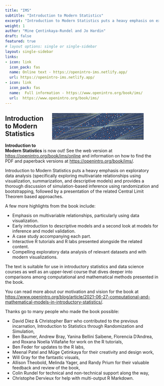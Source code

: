 ```yaml
---
title: "IMS"
subtitle: "Introduction to Modern Statistics"
excerpt: "Introduction to Modern Statistics puts a heavy emphasis on exploratory data analysis (specifically exploring multivariate relationships using visualization, summarization, and descriptive models) and provides a thorough discussion of simulation-based inference using randomization and bootstrapping, followed by a presentation of the related Central Limit Theorem based approaches."
weight: 1
author: "Mine Çentinkaya-Rundel and Jo Hardin"
draft: false
featured: true
# layout options: single or single-sidebar
layout: single-sidebar
links:
- icon: link
  icon_pack: fas
  name: Online text - https://openintro-ims.netlify.app/
  url: https://openintro-ims.netlify.app/
- icon: link
  icon_pack: fas
  name:  Full information - https://www.openintro.org/book/ims/
  url:  https://www.openintro.org/book/ims/
---
```


<figure>
<img style = "padding: 10px;float: right;" alt = 'hrdag' width='300' src='ims.jpg' />
</figure>

## Introduction to Modern Statistics

**Introduction to Modern Statistics** is now out!  See the web version at https://openintro.org/book/ims/online and information on how to find the PDF and paperback versions at https://openintro.org/book/ims/.  
 
Introduction to Modern Statistics puts a heavy emphasis on exploratory data analysis (specifically exploring multivariate relationships using visualization, summarization, and descriptive models) and provides a thorough discussion of simulation-based inference using randomization and bootstrapping, followed by a presentation of the related Central Limit Theorem based approaches.
 
A few more highlights from the book include:  
* Emphasis on multivariable relationships, particularly using data visualization.
* Early introduction to descriptive models and a second look at models for inference and model validation.
* A case study accompanying each part.
* Interactive R tutorials and R labs presented alongside the related content.
* Compelling exploratory data analysis of relevant datasets and with modern visualizations.
 
The text is suitable for use in introductory statistics and data science courses as well as an upper-level course that dives deeper into comparisons among computational and mathematical methods presented in the book.
 
You can read more about our motivation and vision for the book at https://www.openintro.org/blog/article/2021-06-27-computational-and-mathematical-models-in-introductory-statistics/.
 
Thanks go to many people who made the book possible:
* David Diez & Christopher Barr who contributed to the previous incarnation, Introduction to Statistics through Randomization and Simulation,
* Ben Baumer, Andrew Bray, Yanina Bellini Saibene, Florencia D’Andrea, and Roxana Noelia Villafañe for work on the R tutorials,
* Ben Feder for updates to the R labs,
* Meenal Patel and Müge Çetinkaya for their creativity and design work,
* Will Gray for the fantastic visuals,
* Allison Theobold, Melinda Yager, and Randy Prium for their valuable feedback and review of the book,
* Colin Rundel for technical and non-technical support along the way,
* Christophe Dervieux for help with multi-output R Markdown.
 
